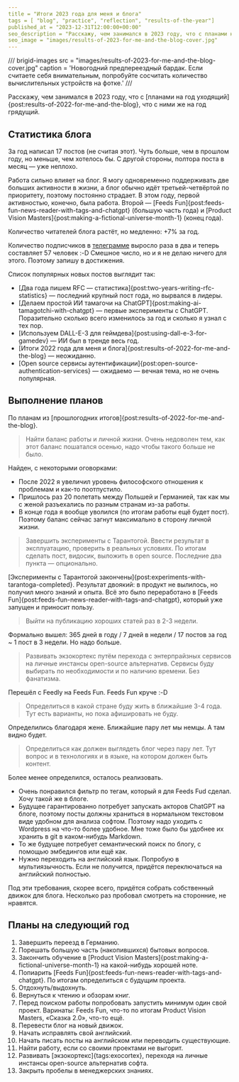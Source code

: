 ```yaml
---
title = "Итоги 2023 года для меня и блога"
tags = [ "blog", "practice", "reflection", "results-of-the-year"]
published_at = "2023-12-31T12:00:00+00:00"
seo_description = "Расскажу, чем занимался в 2023 году, что с планами на год уходящий, что с ними же на год грядущий."
seo_image = "images/results-of-2023-for-me-and-the-blog-cover.jpg"
---
```


/// brigid-images
src = "images/results-of-2023-for-me-and-the-blog-cover.jpg"
caption = 'Новогодний предпереездный бардак. Если считаете себя внимательным, попробуйте сосчитать количество вычислительных устройств на фотке.'
///

Расскажу, чем занимался в 2023 году, что с [планами на год уходящий]{post:results-of-2022-for-me-and-the-blog}, что с ними же на год грядущий.

<!-- more -->

## Статистика блога

За год написал 17 постов (не считая этот). Чуть больше, чем в прошлом году, но меньше, чем хотелось бы. С другой стороны, полтора поста в месяц — уже неплохо.

Работа сильно влияет на блог. Я могу одновременно поддерживать две больших активности в жизни, а блог обычно идёт третьей-четвёртой по приоритету, поэтому постоянно страдает. В этом году, первой активностью, конечно, была работа. Второй — [Feeds Fun]{post:feeds-fun-news-reader-with-tags-and-chatgpt} (большую часть года) и [Product Vision Masters]{post:making-a-fictional-universe-month-1} (конец года).

Количество читателей блога растёт, но медленно: +7% за год.

Количество подписчиков в [телеграмме](https://t.me/tiendil_org_ru) выросло раза в два и теперь составляет 57 человек :-D Смешное число, но и я не делаю ничего для этого. Поэтому запишу в достижения.

Список популярных новых постов выглядит так:

- [Два года пишем RFC — статистика]{post:two-years-writing-rfc-statistics} — последний крупный пост года, но вырвался в лидеры.
- [Делаем простой ИИ тамагочи на ChatGPT]{post:making-ai-tamagotchi-with-chatgpt} — первые эксперименты с ChatGPT. Поразительно сколько всего изменилось за год и сколько я узнал с тех пор.
- [Используем DALL-E-3 для геймдева]{post:using-dall-e-3-for-gamedev} — ИИ был в тренде весь год.
- [Итоги 2022 года для меня и блога]{post:results-of-2022-for-me-and-the-blog} — неожиданно.
- [Open source сервисы аутентификации]{post:open-source-authentication-services} — ожидаемо — вечная тема, но не очень популярная.

## Выполнение планов

По планам из [прошлогодних итогов]{post:results-of-2022-for-me-and-the-blog}.

> Найти баланс работы и личной жизни. Очень недоволен тем, как этот баланс пошатался осенью, надо чтобы такого больше не было.

Найден, с некоторыми оговорками:

- После 2022 я увеличил уровень философского отношения к проблемам и как-то поотпустило.
- Пришлось раз 20 полетать между Польшей и Германией, так как мы с женой разъехались по разным странам из-за работы.
- В конце года я вообще уволился (по итогам работы ещё будет пост). Поэтому баланс сейчас загнут максимально в сторону личной жизни.

> Завершить эксперименты с Тарантогой. Ввести результат в эксплуатацию, проверить в реальных условиях. По итогам сделать пост, видосик, выложить в open source. Последние два пункта — опционально.

[Эксперименты с Тарантогой закончены]{post:experiments-with-tarantoga-completed}. Результат двоякий: в продукт не вылилось, но получил много знаний и опыта. Всё это было переработано в [Feeds Fun]{post:feeds-fun-news-reader-with-tags-and-chatgpt}, который уже запущен и приносит пользу.

> Выйти на публикацию хороших статей раз в 2-3 недели.

Формально вышел: 365 дней в году / 7 дней в недели / 17 постов за год ~ 1 пост в 3 недели. Но надо больше.

> Развивать экзокортекс путём перехода с энтерпрайзных сервисов на личные инстансы open-source альтернатив. Сервисы буду выбирать по необходимости и по наличию времени. Без фанатизма.

Перешёл с Feedly на Feeds Fun. Feeds Fun круче :-D

> Определиться в какой стране буду жить в ближайшие 3-4 года. Тут есть варианты, но пока афишировать не буду.

Определились благодаря жене. Ближайшие пару лет мы немцы. А там видно будет.

> Определиться как должен выглядеть блог через пару лет. Тут вопрос и в технологиях и в языке, на котором должен быть контент.

Более менее определился, осталось реализовать.

- Очень понравился фильтр по тегам, который я для Feeds Fud сделал. Хочу такой же в блоге.
- Будущее гарантированно потребует запускать акторов ChatGPT на блоге, поэтому посты должны храниться в нормальном текстовом виде удобном для анализа софтом. Поэтому надо уходить с Wordpress на что-то более удобное. Мне тоже было бы удобнее их хранить в git в каком-нибудь Markdown.
- То же будущее потребует семантический поиск по блогу, с помощью эмбедингов или ещё как.
- Нужно переходить на английский язык. Попробую в мультиязычность. Если не получится, придётся переключаться на английский полностью.

Под эти требования, скорее всего, придётся собрать собственный движок для блога. Несколько раз пробовал смотреть на сторонние, не нравятся.

## Планы на следующий год

1. Завершить переезд в Германию.
3. Порешать большую часть (накопившихся) бытовых вопросов.
5. Закончить обучение в [Product Vision Masters]{post:making-a-fictional-universe-month-1} на какой-нибудь хорошей ноте.
7. Попиарить [Feeds Fun]{post:feeds-fun-news-reader-with-tags-and-chatgpt}. По итогам определиться с будущим проекта.
9. Отдохнуть/выдохнуть.
11. Вернуться к чтению и обзорам книг.
13. Перед поиском работы попробовать запустить минимум один свой проект. Варинаты: Feeds Fun, что-то по итогам Product Vision Masters, «Сказка 2.0», что-то ещё.
15. Перевести блог на новый движок.
17. Начать исправлять свой английский.
19. Начать писать посты на английском или переводить существующие.
21. Найти работу, если со своими проектами не выгорит.
23. Развивать [экзокортекс]{tags:exocortex}, переходя на личные инстансы open-source альтернатив софта.
25. Закрыть пробелы в менеджерских знаниях.
